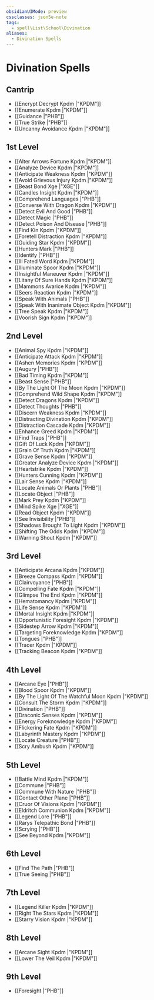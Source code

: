 ```yaml
---
obsidianUIMode: preview
cssclasses: json5e-note
tags:
  - spell\List\School\Divination
aliases:
  - Divination Spells
---
```

# Divination Spells

## Cantrip

- [[Encrypt Decrypt Kpdm \|"KPDM"]]
- [[Enumerate Kpdm \|"KPDM"]]
- [[Guidance \|"PHB"]]
- [[True Strike \|"PHB"]]
- [[Uncanny Avoidance Kpdm \|"KPDM"]]

## 1st Level

- [[Alter Arrows Fortune Kpdm \|"KPDM"]]
- [[Analyze Device Kpdm \|"KPDM"]]
- [[Anticipate Weakness Kpdm \|"KPDM"]]
- [[Avoid Grievous Injury Kpdm \|"KPDM"]]
- [[Beast Bond Xge \|"XGE"]]
- [[Candles Insight Kpdm \|"KPDM"]]
- [[Comprehend Languages \|"PHB"]]
- [[Converse With Dragon Kpdm \|"KPDM"]]
- [[Detect Evil And Good \|"PHB"]]
- [[Detect Magic \|"PHB"]]
- [[Detect Poison And Disease \|"PHB"]]
- [[Find Kin Kpdm \|"KPDM"]]
- [[Foretell Distraction Kpdm \|"KPDM"]]
- [[Guiding Star Kpdm \|"KPDM"]]
- [[Hunters Mark \|"PHB"]]
- [[Identify \|"PHB"]]
- [[Ill Fated Word Kpdm \|"KPDM"]]
- [[Illuminate Spoor Kpdm \|"KPDM"]]
- [[Insightful Maneuver Kpdm \|"KPDM"]]
- [[Litany Of Sure Hands Kpdm \|"KPDM"]]
- [[Mammons Avarice Kpdm \|"KPDM"]]
- [[Seers Reaction Kpdm \|"KPDM"]]
- [[Speak With Animals \|"PHB"]]
- [[Speak With Inanimate Object Kpdm \|"KPDM"]]
- [[Tree Speak Kpdm \|"KPDM"]]
- [[Voorish Sign Kpdm \|"KPDM"]]

## 2nd Level

- [[Animal Spy Kpdm \|"KPDM"]]
- [[Anticipate Attack Kpdm \|"KPDM"]]
- [[Ashen Memories Kpdm \|"KPDM"]]
- [[Augury \|"PHB"]]
- [[Bad Timing Kpdm \|"KPDM"]]
- [[Beast Sense \|"PHB"]]
- [[By The Light Of The Moon Kpdm \|"KPDM"]]
- [[Comprehend Wild Shape Kpdm \|"KPDM"]]
- [[Detect Dragons Kpdm \|"KPDM"]]
- [[Detect Thoughts \|"PHB"]]
- [[Discern Weakness Kpdm \|"KPDM"]]
- [[Distracting Divination Kpdm \|"KPDM"]]
- [[Distraction Cascade Kpdm \|"KPDM"]]
- [[Enhance Greed Kpdm \|"KPDM"]]
- [[Find Traps \|"PHB"]]
- [[Gift Of Luck Kpdm \|"KPDM"]]
- [[Grain Of Truth Kpdm \|"KPDM"]]
- [[Grave Sense Kpdm \|"KPDM"]]
- [[Greater Analyze Device Kpdm \|"KPDM"]]
- [[Heartstrike Kpdm \|"KPDM"]]
- [[Hunters Cunning Kpdm \|"KPDM"]]
- [[Lair Sense Kpdm \|"KPDM"]]
- [[Locate Animals Or Plants \|"PHB"]]
- [[Locate Object \|"PHB"]]
- [[Mark Prey Kpdm \|"KPDM"]]
- [[Mind Spike Xge \|"XGE"]]
- [[Read Object Kpdm \|"KPDM"]]
- [[See Invisibility \|"PHB"]]
- [[Shadows Brought To Light Kpdm \|"KPDM"]]
- [[Shifting The Odds Kpdm \|"KPDM"]]
- [[Warning Shout Kpdm \|"KPDM"]]

## 3rd Level

- [[Anticipate Arcana Kpdm \|"KPDM"]]
- [[Breeze Compass Kpdm \|"KPDM"]]
- [[Clairvoyance \|"PHB"]]
- [[Compelling Fate Kpdm \|"KPDM"]]
- [[Glimpse The End Kpdm \|"KPDM"]]
- [[Hematomancy Kpdm \|"KPDM"]]
- [[Life Sense Kpdm \|"KPDM"]]
- [[Mortal Insight Kpdm \|"KPDM"]]
- [[Opportunistic Foresight Kpdm \|"KPDM"]]
- [[Sidestep Arrow Kpdm \|"KPDM"]]
- [[Targeting Foreknowledge Kpdm \|"KPDM"]]
- [[Tongues \|"PHB"]]
- [[Tracer Kpdm \|"KPDM"]]
- [[Tracking Beacon Kpdm \|"KPDM"]]

## 4th Level

- [[Arcane Eye \|"PHB"]]
- [[Blood Spoor Kpdm \|"KPDM"]]
- [[By The Light Of The Watchful Moon Kpdm \|"KPDM"]]
- [[Consult The Storm Kpdm \|"KPDM"]]
- [[Divination \|"PHB"]]
- [[Draconic Senses Kpdm \|"KPDM"]]
- [[Energy Foreknowledge Kpdm \|"KPDM"]]
- [[Flickering Fate Kpdm \|"KPDM"]]
- [[Labyrinth Mastery Kpdm \|"KPDM"]]
- [[Locate Creature \|"PHB"]]
- [[Scry Ambush Kpdm \|"KPDM"]]

## 5th Level

- [[Battle Mind Kpdm \|"KPDM"]]
- [[Commune \|"PHB"]]
- [[Commune With Nature \|"PHB"]]
- [[Contact Other Plane \|"PHB"]]
- [[Cruor Of Visions Kpdm \|"KPDM"]]
- [[Eldritch Communion Kpdm \|"KPDM"]]
- [[Legend Lore \|"PHB"]]
- [[Rarys Telepathic Bond \|"PHB"]]
- [[Scrying \|"PHB"]]
- [[See Beyond Kpdm \|"KPDM"]]

## 6th Level

- [[Find The Path \|"PHB"]]
- [[True Seeing \|"PHB"]]

## 7th Level

- [[Legend Killer Kpdm \|"KPDM"]]
- [[Right The Stars Kpdm \|"KPDM"]]
- [[Starry Vision Kpdm \|"KPDM"]]

## 8th Level

- [[Arcane Sight Kpdm \|"KPDM"]]
- [[Lower The Veil Kpdm \|"KPDM"]]

## 9th Level

- [[Foresight \|"PHB"]]
